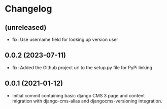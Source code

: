 # Changelog

## (unreleased)
* fix: Use username field for looking up version user

## 0.0.2 (2023-07-11)
* fix: Added the Github project url to the setup.py file for PyPi linking

## 0.0.1 (2021-01-12)
* Initial commit containing basic django CMS 3 page and content migration with django-cms-alias and djangocms-versioning integration. 

